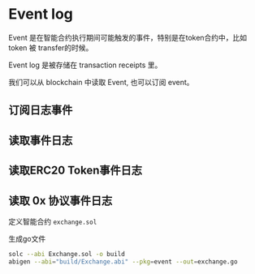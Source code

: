 # Event log

Event 是在智能合约执行期间可能触发的事件，特别是在token合约中，比如token 被 transfer的时候。  

Event log 是被存储在 transaction receipts 里。

我们可以从 blockchain 中读取 Event, 也可以订阅 event。

## 订阅日志事件

## 读取事件日志

## 读取ERC20 Token事件日志

## 读取 0x 协议事件日志

定义智能合约 `exchange.sol`

生成go文件

```bash
solc --abi Exchange.sol -o build
abigen --abi="build/Exchange.abi" --pkg=event --out=exchange.go
```